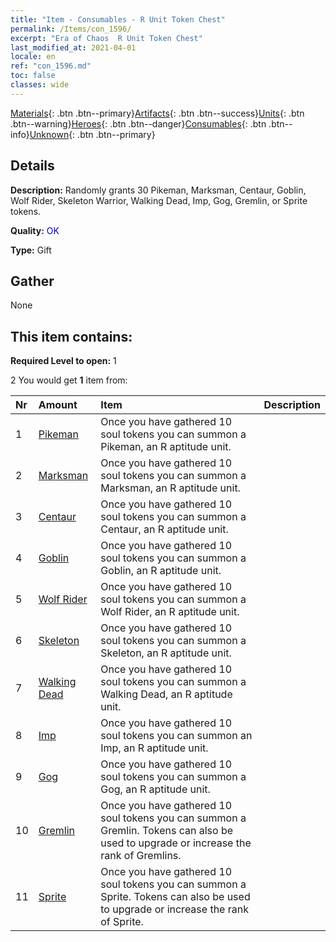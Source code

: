 ```yaml
---
title: "Item - Consumables - R Unit Token Chest"
permalink: /Items/con_1596/
excerpt: "Era of Chaos  R Unit Token Chest"
last_modified_at: 2021-04-01
locale: en
ref: "con_1596.md"
toc: false
classes: wide
---
```

 [Materials](/Items/){: .btn .btn--primary}[Artifacts](/Items/Artifacts/){: .btn .btn--success}[Units](/Items/Units/){: .btn .btn--warning}[Heroes](/Items/Heroes/){: .btn .btn--danger}[Consumables](/Items/Consumables/){: .btn .btn--info}[Unknown](/Items/Unknown/){: .btn .btn--primary}

## Details
 **Description:** Randomly grants 30 Pikeman, Marksman, Centaur, Goblin, Wolf Rider, Skeleton Warrior, Walking Dead, Imp, Gog, Gremlin, or Sprite tokens.

 **Quality:** <span style="color: #0000CD">OK</span>

 **Type:** Gift

## Gather

  None

## This item contains:

 **Required Level to open:** 1

 2 You would get **1** item  from:

  | Nr | Amount |     Item    | Description |
  |:---|:-------|:------------|:-----------:|
  | 1 | [Pikeman](/Items/unt_190/) | Once you have gathered 10 soul tokens you can summon a Pikeman, an R aptitude unit. | 
  | 2 | [Marksman](/Items/unt_191/) | Once you have gathered 10 soul tokens you can summon a Marksman, an R aptitude unit. | 
  | 3 | [Centaur](/Items/unt_199/) | Once you have gathered 10 soul tokens you can summon a Centaur, an R aptitude unit. | 
  | 4 | [Goblin](/Items/unt_217/) | Once you have gathered 10 soul tokens you can summon a Goblin, an R aptitude unit. | 
  | 5 | [Wolf Rider](/Items/unt_218/) | Once you have gathered 10 soul tokens you can summon a Wolf Rider, an R aptitude unit. | 
  | 6 | [Skeleton](/Items/unt_208/) | Once you have gathered 10 soul tokens you can summon a Skeleton, an R aptitude unit. | 
  | 7 | [Walking Dead](/Items/unt_209/) | Once you have gathered 10 soul tokens you can summon a Walking Dead, an R aptitude unit. | 
  | 8 | [Imp](/Items/unt_226/) | Once you have gathered 10 soul tokens you can summon an Imp, an R aptitude unit. | 
  | 9 | [Gog](/Items/unt_227/) | Once you have gathered 10 soul tokens you can summon a Gog, an R aptitude unit. | 
  | 10 | [Gremlin](/Items/unt_235/) | Once you have gathered 10 soul tokens you can summon a Gremlin. Tokens can also be used to upgrade or increase the rank of Gremlins. | 
  | 11 | [Sprite](/Items/unt_262/) | Once you have gathered 10 soul tokens you can summon a Sprite. Tokens can also be used to upgrade or increase the rank of Sprite. | 
